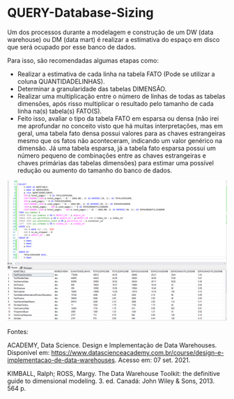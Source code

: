 # QUERY-Database-Sizing

Um dos processos durante a modelagem e construção de um DW (data warehouse) ou DM (data mart) é realizar a estimativa do espaço em disco que será ocupado por esse banco de dados. 

Para isso, são recomendadas algumas etapas como: <br/> 
- Realizar a estimativa de cada linha na tabela FATO (Pode se utilizar a coluna QUANTIDADELINHAS).<br/>
- Determinar a granularidade das tabelas DIMENSÃO. <br/>
- Realizar uma multiplicação entre o número de linhas de todas as tabelas dimensões, após risso multiplicar o resultado pelo tamanho de cada linha na(s) tabela(s) FATO(S).<br/>
- Feito isso, avaliar o tipo da tabela FATO em esparsa ou densa (não irei me aprofundar no conceito visto que há muitas interpretações, mas em geral, uma tabela fato densa possui valores para as chaves estrangeiras mesmo que os fatos não aconteceram, indicando um valor genérico na dimensão. Já uma tabela esparsa, já a tabela fato esparsa possui um número pequeno de combinações entre as chaves estrangeiras e chaves primárias das tabelas dimensões) para estimar uma possível redução ou aumento do tamanho do banco de dados.


![Screenshot](imgs/Screenshot_1.png)


Fontes: 

ACADEMY, Data Science. Design e Implementação de Data Warehouses. Disponível em: https://www.datascienceacademy.com.br/course/design-e-implementacao-de-data-warehouses. Acesso em: 07 set. 2021.

KIMBALL, Ralph; ROSS, Margy. The Data Warehouse Toolkit: the definitive guide to dimensional modeling. 3. ed. Canadá: John Wiley & Sons, 2013. 564 p.